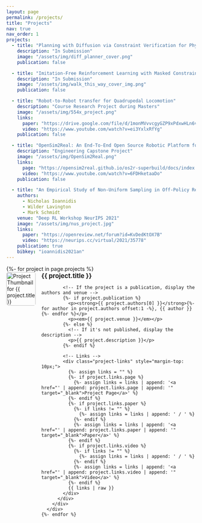 ```yaml
---
layout: page
permalink: /projects/
title: "Projects"
nav: true
nav_order: 1
projects:
  - title: "Planning with Diffusion via Constraint Verification for Physics-Based Characters"
    description: "In Submission"
    image: "/assets/img/diff_planner_cover.png"
    publication: false

  - title: "Imitation-Free Reinforcement Learning with Masked Constraints for Walking Controllers"
    description: "In Submission"
    image: "/assets/img/walk_this_way_cover_img.png"
    publication: false

  - title: "Robot-to-Robot transfer for Quadrupedal Locomotion"
    description: "Course Research Project during Masters"
    image: "/assets/img/554x_project.png"
    links:
      paper: "https://drive.google.com/file/d/1monMVvvcgyGZP9xPdxwHLn6verm3G-gQ/view?usp=sharing"
      video: "https://www.youtube.com/watch?v=ei3YxlxRfYg"
    publication: false

  - title: "OpenSim2Real: An End-To-End Open Source Robotic Platform for Sim2Real Research"
    description: "Engineering Capstone Project"
    image: "/assets/img/OpenSim2Real.png"
    links:
      page: "https://opensim2real.github.io/os2r-superbuild/docs/index.html"
      video: "https://www.youtube.com/watch?v=6FDHketaaDo"
    publication: false

  - title: "An Empirical Study of Non-Uniform Sampling in Off-Policy Reinforcement Learning for Continuous Control"
    authors: 
      - Nicholas Ioannidis
      - Wilder Lavington
      - Mark Schmidt
    venue: "Deep RL Workshop NeurIPS 2021"
    image: "/assets/img/nus_project.jpg"
    links:
      paper: "https://openreview.net/forum?id=KvDedKtOX7B"
      video: "https://neurips.cc/virtual/2021/35778"
    publication: true
    bibkey: "ioannidis2021an"
---
```


<div class="projects-section">
  <div class="projects">
    {%- for project in page.projects %}
      <div class="project">
        <div class="project-content" style="display: flex; align-items: flex-start; margin-bottom: 20px;">
          <div class="project-thumbnail" style="margin-right: 15px; width: 150px;">
            <img src="{{ project.image }}" alt="Project Thumbnail for {{ project.title }}" style="width: 100%; border-radius: 5px;">
          </div>
          <div class="project-details">
            <h3 style="font-size: 1.2em; margin: 0; font-weight: bold;">{{ project.title }}</h3>

            <!-- If the project is a publication, display the authors and venue -->
            {%- if project.publication %}
              <p><strong>{{ project.authors[0] }}</strong>{%- for author in project.authors offset:1 -%}, {{ author }}{%- endfor %}</p>
              <p><em>{{ project.venue }}</em></p>
            {%- else %}
              <!-- If it's not published, display the description -->
              <p>{{ project.description }}</p>
            {%- endif %}
            
            <!-- Links -->
            <div class="project-links" style="margin-top: 10px;">
              {%- assign links = "" %}
              {%- if project.links.page %}
                {%- assign links = links | append: '<a href="' | append: project.links.page | append: '" target="_blank">Project Page</a>' %}
              {%- endif %}
              {%- if project.links.paper %}
                {%- if links != "" %}
                  {%- assign links = links | append: ' / ' %}
                {%- endif %}
                {%- assign links = links | append: '<a href="' | append: project.links.paper | append: '" target="_blank">Paper</a>' %}
              {%- endif %}
              {%- if project.links.video %}
                {%- if links != "" %}
                  {%- assign links = links | append: ' / ' %}
                {%- endif %}
                {%- assign links = links | append: '<a href="' | append: project.links.video | append: '" target="_blank">Video</a>' %}
              {%- endif %}
              {{ links | raw }}
            </div>
          </div>
        </div>
      </div>
    {%- endfor %}
  </div>
</div>
